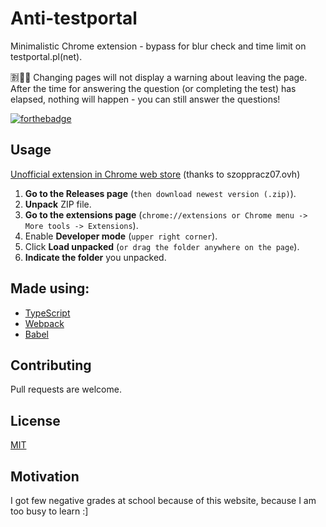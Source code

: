 # Anti-testportal

Minimalistic Chrome extension - bypass for blur check and time limit on testportal.pl(net).

🈹🐀💥 Changing pages will not display a warning about leaving the page. After the time for answering the question (or completing the test) has elapsed, nothing will happen - you can still answer the questions!

[![forthebadge](https://forthebadge.com/images/badges/made-with-typescript.svg)](https://forthebadge.com)

## Usage

[Unofficial extension in Chrome web store](https://chrome.google.com/webstore/detail/anti-testportal/dpgfbfopkfdfmlfdpmoanamopdnibhkl)
(thanks to szoppracz07.ovh)

1. **Go to the Releases page** (`then download newest version (.zip)`).
2. **Unpack** ZIP file.
3. **Go to the extensions page** (`chrome://extensions or Chrome menu -> More tools -> Extensions`).
4. Enable **Developer mode** (`upper right corner`).
5. Click **Load unpacked** (`or drag the folder anywhere on the page`).
6. **Indicate the folder** you unpacked.

## Made using:

- [TypeScript](https://www.typescriptlang.org/)
- [Webpack](https://webpack.js.org/)
- [Babel](https://babeljs.io/)

## Contributing

Pull requests are welcome.

## License

[MIT](https://choosealicense.com/licenses/mit/)

## Motivation

I got few negative grades at school because of this website, because I am too busy to learn :]

